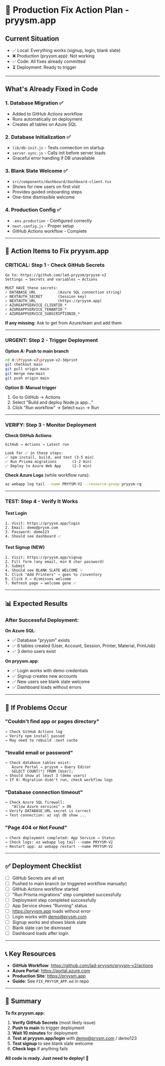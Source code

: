 # 🚀 Production Fix Action Plan - pryysm.app

## Current Situation
- ✅ Local: Everything works (signup, login, blank slate)
- ❌ Production (pryysm.app): Not working
- ✅ Code: All fixes already committed
- ⏳ Deployment: Ready to trigger

---

## What's Already Fixed in Code

### 1. Database Migration ✅
- Added to GitHub Actions workflow
- Runs automatically on deployment
- Creates all tables on Azure SQL

### 2. Database Initialization ✅
- `lib/db-init.js` - Tests connection on startup
- `server-sync.js` - Calls init before server loads
- Graceful error handling if DB unavailable

### 3. Blank Slate Welcome ✅
- `src/components/dashboard/dashboard-client.tsx`
- Shows for new users on first visit
- Provides guided onboarding steps
- One-time dismissible welcome

### 4. Production Config ✅
- `.env.production` - Configured correctly
- `next.config.js` - Proper setup
- GitHub Actions workflow - Complete

---

## 🎯 Action Items to Fix pryysm.app

### CRITICAL: Step 1 - Check GitHub Secrets
```
Go to: https://github.com/lad-pryysm/pryysm-v2
Settings → Secrets and variables → Actions

MUST HAVE these secrets:
✓ DATABASE_URL          (Azure SQL connection string)
✓ NEXTAUTH_SECRET       (Session key)
✓ NEXTAUTH_URL          (https://pryysm.app)
✓ AZUREAPPSERVICE_CLIENTID_*
✓ AZUREAPPSERVICE_TENANTID_*
✓ AZUREAPPSERVICE_SUBSCRIPTIONID_*
```

**If any missing**: Ask to get from Azure/team and add them

---

### URGENT: Step 2 - Trigger Deployment

**Option A: Push to main branch**
```bash
cd d:\Pryysm-v2\pryysm-v2-3dprint
git checkout main
git pull origin main
git merge new-main
git push origin main
```

**Option B: Manual trigger**
1. Go to GitHub → Actions
2. Select "Build and deploy Node.js app..."
3. Click "Run workflow" → Select `main` → Run

---

### VERIFY: Step 3 - Monitor Deployment

**Check GitHub Actions**:
```
GitHub → Actions → Latest run

Look for ✅ in these steps:
✅ npm install, build, and test (3-5 min)
✅ Run Prisma migrations       (1-2 min)
✅ Deploy to Azure Web App     (2-3 min)
```

**Check Azure Logs** (while workflow runs):
```bash
az webapp log tail --name PRYYSM-V2 --resource-group pryysm-rg
```

---

### TEST: Step 4 - Verify It Works

#### Test Login
```
1. Visit: https://pryysm.app/login
2. Email: demo@prysm.com
3. Password: demo123
4. Should see dashboard ✅
```

#### Test Signup (NEW)
```
1. Visit: https://pryysm.app/signup
2. Fill form (any email, min 8 char password)
3. Submit
4. Should see BLANK SLATE WELCOME ✨
5. Click "Add Printers" → goes to /inventory
6. Click X → dismisses welcome
7. Refresh page → welcome gone ✅
```

---

## 📊 Expected Results

### After Successful Deployment:

**On Azure SQL**:
- ✅ Database "pryysm" exists
- ✅ 6 tables created (User, Account, Session, Printer, Material, PrintJob)
- ✅ 3 demo users exist

**On pryysm.app**:
- ✅ Login works with demo credentials
- ✅ Signup creates new accounts
- ✅ New users see blank slate welcome
- ✅ Dashboard loads without errors

---

## 🔧 If Problems Occur

### "Couldn't find app or pages directory"
```
→ Check GitHub Actions log
→ Verify npm install passed
→ May need to rebuild .next cache
```

### "Invalid email or password"
```
→ Check database tables exist:
   Azure Portal → pryysm → Query Editor
   SELECT COUNT(*) FROM [User];
→ Should show at least 3 (demo users)
→ If 0: Migration didn't run, check workflow logs
```

### "Database connection timeout"
```
→ Check Azure SQL firewall:
   "Allow Azure services" = ON
→ Verify DATABASE_URL secret is correct
→ Test connection: az sql db show ...
```

### "Page 404 or Not Found"
```
→ Check deployment completed: App Service → Status
→ Check logs: az webapp log tail --name PRYYSM-V2
→ Restart app: az webapp restart --name PRYYSM-V2
```

---

## ✅ Deployment Checklist

- [ ] GitHub Secrets are all set
- [ ] Pushed to main branch (or triggered workflow manually)
- [ ] GitHub Actions workflow started
- [ ] "Run Prisma migrations" step completed successfully
- [ ] Deployment step completed successfully
- [ ] App Service shows "Running" status
- [ ] https://pryysm.app loads without error
- [ ] Login works with demo@prysm.com
- [ ] Signup works and shows blank slate
- [ ] Blank slate can be dismissed
- [ ] Dashboard loads after login

---

## 📞 Key Resources

- **GitHub Workflow**: https://github.com/lad-pryysm/pryysm-v2/actions
- **Azure Portal**: https://portal.azure.com
- **Production Site**: https://pryysm.app
- **Guide**: See `FIX_PRYYSM_APP.md` in repo

---

## 🎯 Summary

**To fix pryysm.app:**

1. **Verify GitHub Secrets** (most likely issue)
2. **Push to main** to trigger deployment
3. **Wait 10 minutes** for deployment
4. **Test at pryysm.app/login** with demo@prysm.com / demo123
5. **Test signup** to see blank slate welcome
6. **Check logs** if anything fails

**All code is ready. Just need to deploy!** 🚀

